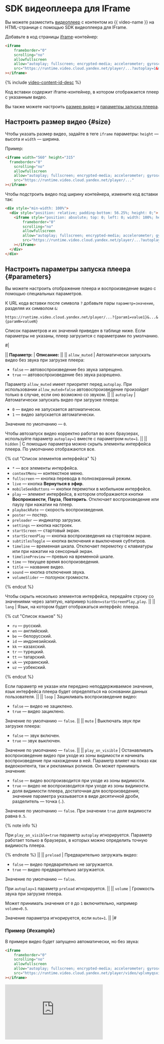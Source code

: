 # SDK видеоплеера для IFrame

Вы можете разместить [видеоплеер](./concepts/player.md) с контентом из {{ video-name }} на HTML-странице с помощью SDK видеоплеера для IFrame.

Добавьте в код страницы [iframe](https://en.wikipedia.org/wiki/HTML_element#Frames)-контейнер:

```html
<iframe
    frameborder="0"
    scrolling="no"
    allowfullscreen
    allow="autoplay; fullscreen; encrypted-media; accelerometer; gyroscope; picture-in-picture; clipboard-write; web-share; screen-wake-lock"
    src="https://runtime.video.cloud.yandex.net/player/...?autoplay=1&mute=1"
></iframe>
```

{% include [video-content-id-desc](../_includes/video/video-content-id-desc.md) %}

Код вставки содержит iframe-контейнер, в котором отображается плеер с указанным видео.

Вы также можете настроить [размер видео](#size) и [параметры запуска плеера](#parameters).

## Настроить размер видео {#size}

Чтобы указать размер видео, задайте в теге `iframe` параметры: `height` — высота и `width` — ширина. 

Пример:

```html
<iframe width="560" height="315" 
  frameborder="0"
    scrolling="no"
    allowfullscreen
    allow="autoplay; fullscreen; encrypted-media; accelerometer; gyroscope; picture-in-picture; clipboard-write; web-share; screen-wake-lock"
    src="https://runtime.video.cloud.yandex.net/player/..."
></iframe>
```

Чтобы подстроить видео под ширину контейнера, измените код вставки так:

```html
<div style="min-width: 100%">
  <div style="position: relative; padding-bottom: 56.25%; height: 0;">
    <iframe style="position: absolute; top: 0; left: 0; width: 100%; height: 100%;"
        frameborder="0"
        scrolling="no"
        allowfullscreen
        allow="autoplay; fullscreen; encrypted-media; accelerometer; gyroscope; picture-in-picture; clipboard-write; web-share; screen-wake-lock"
        src="https://runtime.video.cloud.yandex.net/player/...?autoplay=1&mute=true"
    ></iframe>
  </div>
</div>
```

## Настроить параметры запуска плеера {#parameters}

Вы можете настроить отображение плеера и воспроизведение видео с помощью специальных параметров. 

К URL кода вставки после символа `?` добавьте пары `параметр=значение`, разделяя их символом `&`:

```http
https://runtime.video.cloud.yandex.net/player/...?{param1=value1}&...&{paramN=valueN}
```

Список параметров и их значений приведен в таблице ниже. Если параметры не указаны, плеер загрузится с параметрами по умолчанию.

#|

|| **Параметр:** | **Описание:** ||
|| `allow_muted`  |
Автоматически запускать видео без звука при загрузке плеера:

* `false` — автовоспроизведение без звука запрещено.
* `true` — автовоспроизведение без звука разрешено.

Параметр `allow_muted` имеет приоритет перед `autoplay`. При использовании `allow_muted=false` автовоспроизведение произойдет только в случае, если оно возможно со звуком.
||
|| `autoplay` |
Автоматически запускать видео при загрузке плеера:

* `0` — видео не запускается автоматически.
* `1` — видео запускается автоматически.

Значение по умолчанию — `0`.

Чтобы автозапуск видео корректно работал во всех браузерах, используйте параметр `autoplay=1` вместе с параметром `mute=1`.
||
|| `hidden` |
С помощью параметра можно скрыть элементы интерфейса плеера. По умолчанию отображаются все.

{% cut "Список элементов интерфейса" %}

* `*` — все элементы интерфейса.
* `contextMenu` — контекстное меню.
* `fullscreen` — кнопка перевода в полноэкранный режим.
* `live` — кнопка **Вернуться в эфир**.
* `mobileSeekButtons` — кнопки перемотки в мобильном интерфейсе.
* `play` — элемент интерфейса, в котором отображаются кнопки **Воспроизвести**, **Пауза**, **Повторить**. Отключает воспроизведение или паузу при нажатии на плеер.
* `playbackRate` — скорость воспроизведения.
* `poster` — постер.
* `preloader` — индикатор загрузки.
* `settings` — кнопка настроек.
* `startScreen` — стартовый экран.
* `startScreenPlay` — кнопка воспроизведения на стартовом экране.
* `subtitlesToggle` — кнопка включения и выключения субтитров.
* `timeline` — временная шкала. Отключает перемотку с клавиатуры или при нажатии на сенсорный экран.
* `timelinePreview` — превью на временной шкале.
* `time` — текущее время воспроизведения.
* `title` — название видео.
* `sound` — кнопка отключения звука.
* `volumeSlider` — ползунок громкости.

{% endcut %}

Чтобы скрыть несколько элементов интерфейса, передайте строку со значениями через запятую, например `hidden=startScreenPlay,play`.
||
|| `lang` |
Язык, на котором будет отображаться интерфейс плеера.

{% cut "Список языков" %}

* `ru` — русский.
* `en` — английский.
* `be` — белорусский.
* `id` — индонезийский.
* `kk` — казахский.
* `tr` — турецкий.
* `tt` — татарский.
* `uk` — украинский.
* `uz` — узбекский.

{% endcut %}

Если параметр не указан или передано неподдерживаемое значение, язык интерфейса плеера будет определяться на основании данных пользователя.
||
|| `loop` |
Зацикливать воспроизведение видео:

* `false` — видео не зациклено.
* `true` — видео зациклено.

Значение по умолчанию — `false`. 
||
|| `mute` |
Выключать звук при загрузке плеера:

* `false` — звук включен.
* `true` — звук выключен.

Значение по умолчанию — `false`.
||
||  `play_on_visible` |
Останавливать воспроизведение видео при уходе из зоны видимости и начинать воспроизведение при нахождении в ней. Параметр влияет на показ как видеоконтента, так и рекламных роликов. Он может принимать значения:

* `false` — видео воспроизводится при уходе из зоны видимости.
* `true` — видео не воспроизводится при уходе из зоны видимости.
* доля видимости плеера, достаточная для воспроизведения; значение параметра указывается в виде десятичной дроби, разделитель — точка (`.`).

Значение по умолчанию — `false`. При значении `true` доля видимости равна `0.5`.

{% note info %}

При `play_on_visible=true` параметр `autoplay` игнорируется. Параметр работает только в браузерах, в которых можно определить точную видимость плеера.

{% endnote %}
||
||  `preload` |
Предварительно загружать видео:

* `false` — видео предварительно не загружается.
* `true` — видео предварительно загружается.

Значение по умолчанию — `false`.

При `autoplay=1` параметр `preload` игнорируется.
||
||  `volume`  |
Громкость звука при загрузке плеера.

Может принимать значения от `0` до `1` включительно, например `volume=0.5`.

Значение параметра игнорируется, если `mute=1`.
||
|#

### Пример {#example}

В примере видео будет запущено автоматически, но без звука:

```html
<iframe
    frameborder="0"
    scrolling="no"
    allowfullscreen
    allow="autoplay; fullscreen; encrypted-media; accelerometer; gyroscope; picture-in-picture; clipboard-write; web-share; screen-wake-lock"
    src="https://runtime.video.cloud.yandex.net/player/video/vplvmyqsxi7dlwndvb4y?autoplay=1&mute=true"
></iframe>
```

<iframe
    frameborder="0"
    width="320"
    height="180"
    scrolling="no"
    allowfullscreen
    allow="autoplay; fullscreen; encrypted-media; accelerometer; gyroscope; picture-in-picture; clipboard-write; web-share; screen-wake-lock"
    src="https://runtime.video.cloud.yandex.net/player/video/vplvmyqsxi7dlwndvb4y?autoplay=1&mute=true"
></iframe>
